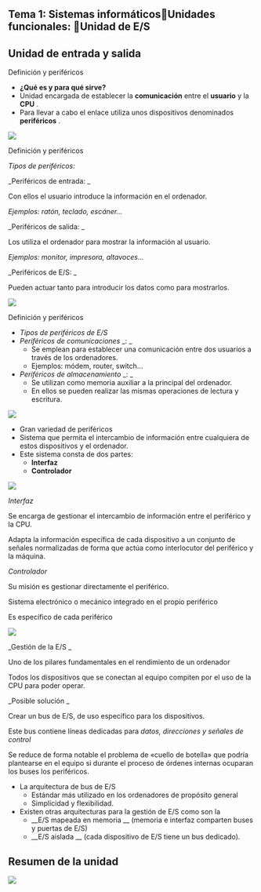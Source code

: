 ## Tema 1: Sistemas informáticosUnidades funcionales: Unidad de E/S

## Unidad de entrada y salida

Definición y periféricos

* __¿Qué es y para qué sirve?__
* Unidad encargada de establecer la  __comunicación__  entre el  __usuario__  y la  __CPU__ \.
* Para llevar a cabo el enlace utiliza unos dispositivos denominados  __periféricos__ \.

![](img/64%20Unidad%20de%20entrada%20y%20salida0.png)

Definición y periféricos

_Tipos de periféricos:_

_Periféricos de entrada: _

Con ellos el usuario introduce la información en el ordenador\.

_Ejemplos: ratón\, teclado\, escáner\.\.\._

_Periféricos de salida: _

Los utiliza el ordenador para mostrar la información al usuario\.

_Ejemplos: monitor\, impresora\, altavoces\.\.\._

_Periféricos de E/S: _

Pueden actuar tanto para introducir los datos como para mostrarlos\.

![](img/64%20Unidad%20de%20entrada%20y%20salida1.png)

Definición y periféricos

* _Tipos de periféricos de E/S_
* _Periféricos de comunicaciones_  _: _
  * Se emplean para establecer una comunicación entre dos usuarios a través de los ordenadores\.
  * Ejemplos: módem\, router\, switch\.\.\.
* _Periféricos de almacenamiento_  _: _
  * Se utilizan como memoria auxiliar a la principal del ordenador\.
  * En ellos se pueden realizar las mismas operaciones de lectura y escritura\.

![](img/64%20Unidad%20de%20entrada%20y%20salida2.png)

* Gran variedad de periféricos
* Sistema que permita el intercambio de información entre cualquiera de estos dispositivos y el ordenador\.
* Este sistema consta de dos partes:
  * __Interfaz__
  * __Controlador__

![](img/64%20Unidad%20de%20entrada%20y%20salida3.png)

_Interfaz_

Se encarga de gestionar el intercambio de información entre el periférico y la CPU\.

Adapta la información específica de cada dispositivo a un conjunto de señales normalizadas de forma que actúa como interlocutor del periférico y la máquina\.

_Controlador_

Su misión es gestionar directamente el periférico\.

Sistema electrónico o mecánico integrado en el propio periférico

Es específico de cada periférico

![](img/64%20Unidad%20de%20entrada%20y%20salida4.png)

_Gestión de la E/S _

Uno de los pilares fundamentales en el rendimiento de un ordenador

Todos los dispositivos que se conectan al equipo compiten por el uso de la CPU para poder operar\.

_Posible solución _

Crear un bus de E/S\, de uso específico para los dispositivos\.

Este bus contiene líneas dedicadas para  _datos\, direcciones y señales de control_

Se reduce de forma notable el problema de «cuello de botella» que podría plantearse en el equipo si durante el proceso de órdenes internas ocuparan los buses los periféricos\.

* La arquitectura de bus de E/S
  * Estándar más utilizado en los ordenadores de propósito general
  * Simplicidad y flexibilidad\.
* Existen otras arquitecturas para la gestión de E/S como son la
  * __E/S mapeada en memoria __ \(memoria e interfaz comparten buses y puertas de E/S\)
  * __E/S aislada __ \(cada dispositivo de E/S tiene un bus dedicado\)\.

## Resumen de la unidad

![](img/64%20Unidad%20de%20entrada%20y%20salida5.png)

